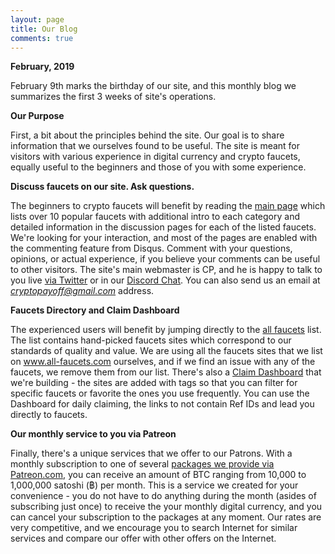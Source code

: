 ```yaml
---
layout: page
title: Our Blog
comments: true
---
```


**February, 2019**

February 9th marks the birthday of our site, and this monthly blog we summarizes the first 3 weeks of site's operations.

**Our Purpose**

First, a bit about the principles behind the site. Our goal is to share information that we ourselves found to be useful. The site is meant for visitors with various experience in digital currency and crypto faucets, equally useful to the beginners and those of you with some experience.

**Discuss faucets on our site. Ask questions.**

The beginners to crypto faucets will benefit by reading the <a href="/index.html">main page</a> which lists over 10 popular faucets with additional intro to each category and detailed information in the discussion pages for each of the listed faucets. We're looking for your interaction, and most of the pages are enabled with the commenting feature from Disqus. Comment with your questions, opinions, or actual experience, if you believe your comments can be useful to other visitors. The site's main webmaster is CP, and he is happy to talk to you live <a target="_blank" href="https://twitter.com/CryptoPayoff">via Twitter</a> or in our <a href="https://discord.gg/rSJsUWc">Discord Chat</a>. You can also send us an email at <i>cryptopayoff@gmail.com</i> address.

**Faucets Directory and Claim Dashboard**

The experienced users will benefit by jumping directly to the <a href="http://www.all-faucets.com/all/index.html">all faucets</a> list. The list contains hand-picked faucets sites which correspond to our standards of quality and value. We are using all the faucets sites that we list on www.all-faucets.com ourselves, and if we find an issue with any of the faucets, we remove them from our list. There's also a <a href="http://www.all-faucets.com/all/index.html">Claim Dashboard</a> that we're building - the sites are added with tags so that you can filter for specific faucets or favorite the ones you use frequently. You can use the Dashboard for daily claiming, the links to not contain Ref IDs and lead you directly to faucets.

**Our monthly service to you via Patreon**

Finally, there's a unique services that we offer to our Patrons. With a monthly subscription to one of several <a target="_blank" href="https://www.patreon.com/join/CryptoPayoff">packages we provide via Patreon.com</a>, you can receive an amount of BTC ranging from 10,000 to 1,000,000 satoshi (฿) per month. This is a service we created for your convenience - you do not have to do anything during the month (asides of subscribing just once) to receive the your monthly digital currency, and you can cancel your subscription to the packages at any moment. Our rates are very competitive, and we encourage you to search Internet for similar services and compare our offer with other offers on the Internet.
